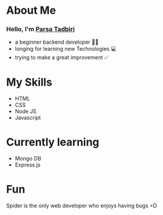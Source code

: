 # About Me

### Hello, I'm [Parsa Tadbiri](https://github.com/ParsaTDR?tab=overview&from=2022-04-01&to=2022-04-30)
- a beginner backend developer 👨‍💻
- longing for learning new Technologies 💻
- trying to make a great improvement ✅

# My Skills

- HTML
- CSS
- Node JS
- Javascript

# Currently learning

- Mongo DB
- Express.js

# Fun
Spider is the only web developer who enjoys having bugs =D
